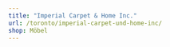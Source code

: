 ```yaml
---
title: "Imperial Carpet & Home Inc."
url: /toronto/imperial-carpet-und-home-inc/
shop: Möbel
---
```

